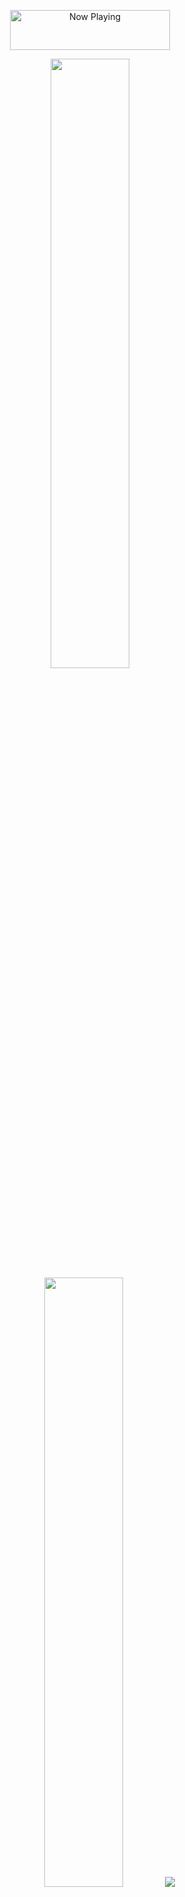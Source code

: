 <p align="center">
   <a href="https://open.spotify.com/user/aquizzie" target="notarget">
    <img src="https://now-playing-jade.vercel.app/api/spotify" width="256" height="64" alt="Now Playing" align="center"></img>
  </a>
</p>  
<p align="center">
  <img height="50%" width="auto" src ="https://github-readme-stats.vercel.app/api?username=ryanwestwood&show_icons=true&count_private=true&theme=darcula&hide_border=true&hide=issues,contribs&bg_color=00000000">
  <img height="50%" width="auto" src ="https://github-readme-stats.vercel.app/api/top-langs/?username=ryanwestwood&layout=compact&hide_border=true&theme=darcula&bg_color=00000000&langs_count=6&hide=jupyter%20notebook,tex,css,php">
  <img src ="https://github-readme-streak-stats.herokuapp.com?user=ryanwestwood&theme=darcula&hide_border=true&background=FFFFFF00">
  <br>
  <br>   
</p>



